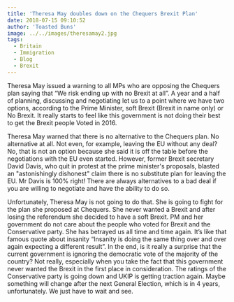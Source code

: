 ```yaml
---
title: 'Theresa May doubles down on the Chequers Brexit Plan'
date: 2018-07-15 09:10:52
author: 'Toasted Buns'
image: ../../images/theresamay2.jpg
tags:
  - Britain
  - Immigration
  - Blog
  - Brexit
---
```


Theresa May issued a warning to all MPs who are opposing the Chequers plan saying that “We risk ending up with no Brexit at all”. A year and a half of planning, discussing and negotiating let us to a point where we have two options, according to the Prime Minister, soft Brexit (Brexit in name only) or No Brexit. It really starts to feel like this government is not doing their best to get the Brexit people Voted in 2016.

Theresa May warned that there is no alternative to the Chequers plan. No alternative at all. Not even, for example, leaving the EU without any deal? No, that is not an option because she said it is off the table before the negotiations with the EU even started. However, former Brexit secretary David Davis, who quit in protest at the prime minister's proposals, blasted an "astonishingly dishonest" claim there is no substitute plan for leaving the EU. Mr Davis is 100% right! There are always alternatives to a bad deal if you are willing to negotiate and have the ability to do so.

Unfortunately, Theresa May is not going to do that. She is going to fight for the plan she proposed at Chequers. She never wanted a Brexit and after losing the referendum she decided to have a soft Brexit. PM and her government do not care about the people who voted for Brexit and the Conservative party. She has betrayed us all time and time again. It’s like that famous quote about insanity “Insanity is doing the same thing over and over again expecting a different result”.
In the end, is it really a surprise that the current government is ignoring the democratic vote of the majority of the country? Not really, especially when you take the fact that this government never wanted the Brexit in the first place in consideration. The ratings of the Conservative party is going down and UKIP is getting traction again. Maybe something will change after the next General Election, which is in 4 years, unfortunately. We just have to wait and see.
